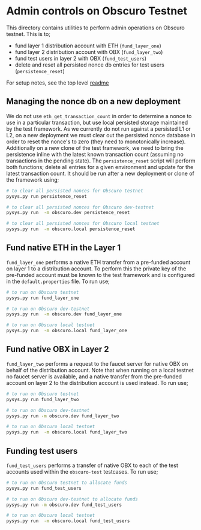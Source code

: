 Admin controls on Obscuro Testnet
=================================
This directory contains utilities to perform admin operations on Obscuro testnet. This is to;

- fund layer 1 distribution account with ETH (`fund_layer_one`)
- fund layer 2 distribution account with OBX (`fund_layer_two`)
- fund test users in layer 2 with OBX (`fund_test_users`)
- delete and reset all persisted nonce db entries for test users (`persistence_reset`)

For setup notes, see the top level [readme](../README.md)


Managing the nonce db on a new deployment 
-----------------------------------------
We do not use `eth_get_transaction_count` in order to determine a nonce to use in a particular transaction, but use local
persisted storage maintained by the test framework. As we currently do not run against a persisted L1 or L2, on a new 
deployment we must clear out the persisted nonce database in order to reset the nonce's to zero (they need to monotonically 
increase). Additionally on a new clone of the test framework, we need to bring the persistence inline with the latest 
known transaction count (assuming no transactions in the pending state). The `persistence_reset` script will perform both 
functions; delete all entries for a given environment and update for the latest transaction count. It should be run 
after a new deployment or clone of the framework using;

```bash
# to clear all persisted nonces for Obscuro testnet 
pysys.py run persistence_reset

# to clear all persisted nonces for Obscuro dev-testnet 
pysys.py run  -m obscuro.dev persistence_reset

# to clear all persisted nonces for Obscuro local testnet 
pysys.py run  -m obscuro.local persistence_reset
```

Fund native ETH in the Layer 1
--------------------------------------------------
`fund_layer_one` performs a native ETH transfer from a pre-funded account on layer 1 to a distribution account. To 
perform this the private key of the pre-funded account must be known to the test framework and is configured in the 
`default.properties` file. To run use;

```bash
# to run on Obscuro testnet 
pysys.py run fund_layer_one

# to run on Obscuro dev-testnet 
pysys.py run  -m obscuro.dev fund_layer_one

# to run on Obscuro local testnet 
pysys.py run  -m obscuro.local fund_layer_one
```

Fund native OBX in Layer 2
----------------------------------------------------
`fund_layer_two` performs a request to the faucet server for native OBX on behalf of the distribution account. Note that
when running on a local testnet no faucet server is available, and a native transfer from the pre-funded account on 
layer 2 to the distribution account is used instead. To run use;

```bash
# to run on Obscuro testnet 
pysys.py run fund_layer_two

# to run on Obscuro dev-testnet 
pysys.py run -m obscuro.dev fund_layer_two

# to run on Obscuro local testnet 
pysys.py run  -m obscuro.local fund_layer_two
```

Funding test users
------------------
`fund_test_users` performs a transfer of native OBX to each of the test accounts used within the `obscuro-test` 
testcases. To run use;

```bash
# to run on Obscuro testnet to allocate funds
pysys.py run fund_test_users

# to run on Obscuro dev-testnet to allocate funds
pysys.py run -m obscuro.dev fund_test_users

# to run on Obscuro local testnet 
pysys.py run  -m obscuro.local fund_test_users
```



